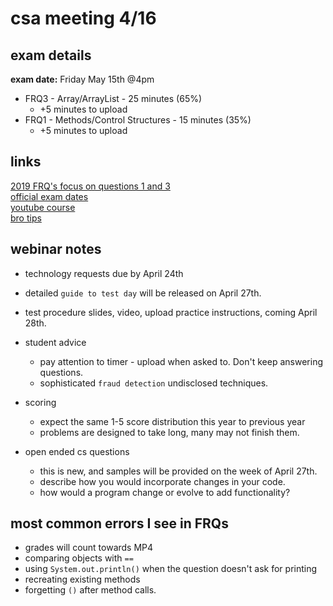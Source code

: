 # csa meeting 4/16

## exam details

**exam date:** Friday May 15th @4pm

* FRQ3 - Array/ArrayList - 25 minutes (65%)
	* +5 minutes to upload
* FRQ1 - Methods/Control Structures - 15 minutes (35%)
	* +5 minutes to upload

## links

[2019 FRQ's focus on questions 1 and 3](https://apcentral.collegeboard.org/pdf/ap19-frq-computer-science-a.pdf)  
[official exam dates](https://apcoronavirusupdates.collegeboard.org/educators/taking-the-exams/ap-exam-schedule)  
[youtube course](https://www.youtube.com/watch?v=4pF6xVOv-Wc&list=PLoGgviqq4845xKOY11PnkE7aqJC7-bYrd&index=4)  
[bro tips](https://www.albert.io/blog/ap-computer-science-tips/)  


## webinar notes

* technology requests due by April 24th
* detailed `guide to test day` will be released on April 27th.
* test procedure slides, video, upload practice instructions, coming April 28th.
* student advice
  * pay attention to timer - upload when asked to. Don't keep answering questions.  
  * sophisticated `fraud detection` undisclosed techniques.
* scoring
  * expect the same 1-5 score distribution this year to previous year
  * problems are designed to take long, many may not finish them.

* open ended cs questions
  * this is new, and samples will be provided on the week of April 27th.
  * describe how you would incorporate changes in your code.
  * how would a program change or evolve to add functionality?

## most common errors I see in FRQs

* grades will count towards MP4
* comparing objects with `==`
* using `System.out.println()` when the question doesn't ask for printing
* recreating existing methods
* forgetting `()` after method calls.
